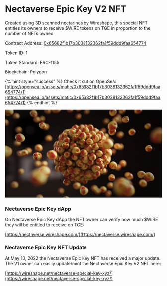 # Nectaverse Epic Key V2 NFT

Created using 3D scanned nectarines by Wireshape, this special NFT entitles its owners to receive $WIRE tokens on TGE in proportion to the number of NFTs owned.

Contract Address: [0x65682f1b17b3038132362fa1f59ddd9faa654774](https://polygonscan.com/address/0x65682f1b17b3038132362fa1f59ddd9faa654774)

Token ID: 1

Token Standard: ERC-1155

Blockchain: Polygon

{% hint style="success" %}
Check it out on OpenSea: [https://opensea.io/assets/matic/0x65682f1b17b3038132362fa1f59ddd9faa654774/1](https://opensea.io/assets/matic/0x65682f1b17b3038132362fa1f59ddd9faa654774/1)
{% endhint %}

![](../../.gitbook/assets/6.jpg)

### Nectaverse Epic Key dApp

On Nectaverse Epic Key dApp the NFT owner can verify how much $WIRE they will be entitled to receive on TGE:

[https://nectaverse.wireshape.com/](https://nectaverse.wireshape.com/)

### Nectaverse Epic Key NFT Update

At May 10, 2022 the Nectaverse Epic Key NFT has received a major update. The V1 owner can easily update/mint the Nectaverse Epic Key V2 NFT here:&#x20;

[https://wireshape.net/nectaverse-special-key-xyz/](https://wireshape.net/nectaverse-special-key-xyz/)
